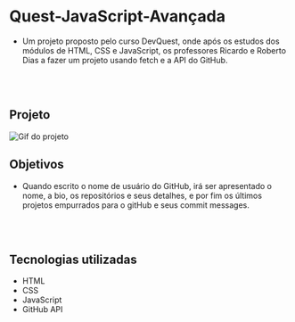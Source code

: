 # Quest-JavaScript-Avançada
- Um projeto proposto pelo curso DevQuest, onde após os estudos dos módulos de HTML, CSS e JavaScript, os professores Ricardo e Roberto Dias a fazer um projeto usando fetch e a API do GitHub.
<br>
<br>

## Projeto
<img src="src/img/fetch-github.gif" alt="Gif do projeto">

## Objetivos
- Quando escrito o nome de usuário do GitHub, irá ser apresentado o nome, a bio, os repositórios e seus detalhes, e por fim os últimos projetos empurrados para o gitHub e seus commit messages.
<br>
<br>

## Tecnologias utilizadas
- HTML
- CSS
- JavaScript
- GitHub API